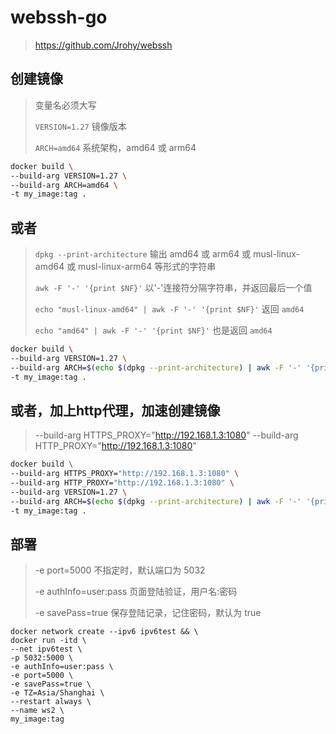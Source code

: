 # webssh-go
> https://github.com/Jrohy/webssh
> 
## 创建镜像
> 变量名必须大写
>
> `VERSION=1.27` 镜像版本
> 
> `ARCH=amd64` 系统架构，amd64 或 arm64

```sh
docker build \
--build-arg VERSION=1.27 \
--build-arg ARCH=amd64 \
-t my_image:tag .
```

## 或者
> `dpkg --print-architecture` 输出 amd64 或 arm64 或 musl-linux-amd64 或 musl-linux-arm64 等形式的字符串
> 
> `awk -F '-' '{print $NF}'` 以'-'连接符分隔字符串，并返回最后一个值
>
> `echo "musl-linux-amd64" | awk -F '-' '{print $NF}'` 返回 `amd64`
>
> `echo "amd64" | awk -F '-' '{print $NF}'` 也是返回 `amd64`

```sh
docker build \
--build-arg VERSION=1.27 \
--build-arg ARCH=$(echo $(dpkg --print-architecture) | awk -F '-' '{print $NF}') \
-t my_image:tag .
```

## 或者，加上http代理，加速创建镜像
> --build-arg HTTPS_PROXY="http://192.168.1.3:1080" --build-arg HTTP_PROXY="http://192.168.1.3:1080"

```sh
docker build \
--build-arg HTTPS_PROXY="http://192.168.1.3:1080" \
--build-arg HTTP_PROXY="http://192.168.1.3:1080" \
--build-arg VERSION=1.27 \
--build-arg ARCH=$(echo $(dpkg --print-architecture) | awk -F '-' '{print $NF}') \
-t my_image:tag .
```

## 部署
> -e port=5000 不指定时，默认端口为 5032
>
> -e authInfo=user:pass 页面登陆验证，用户名:密码
>
> -e savePass=true 保存登陆记录，记住密码，默认为 true
```
docker network create --ipv6 ipv6test && \
docker run -itd \
--net ipv6test \
-p 5032:5000 \
-e authInfo=user:pass \
-e port=5000 \
-e savePass=true \
-e TZ=Asia/Shanghai \
--restart always \
--name ws2 \
my_image:tag
```


